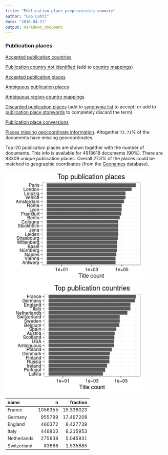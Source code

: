 ```yaml
---
title: "Publication place preprocessing summary"
author: "Leo Lahti"
date: "2016-04-21"
output: markdown_document
---
```


### Publication places

[Accepted publication countries](output.tables/country_accepted.csv)

[Publication country not identified](output.tables/publication_place_missingcountry.csv) (add to [country mappings](https://github.com/rOpenGov/bibliographica/blob/master/inst/extdata/reg2country.csv))

[Accepted publication places](output.tables/publication_place_accepted.csv)

[Ambiguous publication places](output.tables/publication_place_ambiguous.csv)

[Ambiguous region-country mappings](output.tables/publication_country_ambiguous.csv)

[Discarded publication places](output.tables/publication_place_discarded.csv) (add to [synonyme list](https://github.com/rOpenGov/bibliographica/blob/master/inst/extdata/PublicationPlaceSynonymes.csv) to accept; or add to [publication place stopwords](https://github.com/rOpenGov/bibliographica/blob/master/inst/extdata/stopwords_for_place.csv) to completely discard the term)

[Publication place conversions](output.tables/publication_place_conversion_nontrivial.csv)

[Places missing geocoordinate information](output.tables/absentgeocoordinates.csv). Altogether ``72.71``% of the documents have missing geocoordinates.



Top-20 publication places are shown together with the number of documents. This info is available for 4918618 documents (90%). There are 83309 unique publication places. Overall 27.3% of the places could be matched to geographic coordinates (from the [Geonames](http://download.geonames.org/export/dump/) database).


<img src="figure/summaryplace-1.png" title="plot of chunk summaryplace" alt="plot of chunk summaryplace" width="430px" /><img src="figure/summaryplace-2.png" title="plot of chunk summaryplace" alt="plot of chunk summaryplace" width="430px" />



|name        |       n|  fraction|
|:-----------|-------:|---------:|
|France      | 1056355| 19.338023|
|Germany     |  955799| 17.497208|
|England     |  460372|  8.427739|
|Italy       |  448803|  8.215953|
|Netherlands |  275638|  5.045931|
|Switzerland |   83888|  1.535685|
